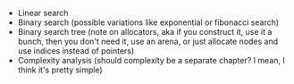 - Linear search
- Binary search (possible variations like exponential or fibonacci search)
- Binary search tree (note on allocators, aka if you construct it, use it a bunch, then you don't need it, use an arena, or just allocate nodes and use indices instead of pointers)
- Complexity analysis (should complexity be a separate chapter? I mean, I think it's pretty simple)
